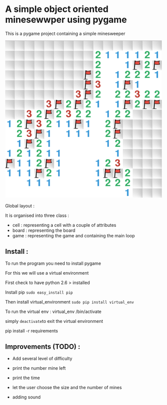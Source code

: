 A simple object oriented minesewwper using pygame
=================================================

This is a pygame project containing a simple minesweeper

![Alt text](/img/minesweeperScreenshot.png?raw=true "Screenshot of minesweeper")

Global layout :

It is organised into three class :

- cell : representing a cell with a couple of attributes
- board : representing the board
- game : representing the game and containing the main loop

Install :
---------

To run the program you need to install pygame

For this we will use a virtual environment

First check to have python 2.6 > installed

Install pip ```sudo easy_install pip```

Then install virtual_environment ```sudo pip install virtual_env```

To run the virtual env : virtual_env /bin/activate

simply ```deactivate```to exit the virtual environment

pip install -r requirements


Improvements (TODO) :
---------------------

* Add several level of difficulty

* print the number mine left

* print the time

* let the user choose the size and the number of mines

* adding sound
